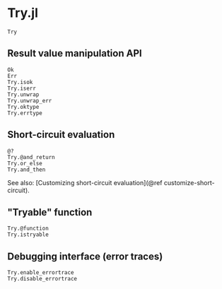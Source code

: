 # Try.jl

```@docs
Try
```

## Result value manipulation API

```@docs
Ok
Err
Try.isok
Try.iserr
Try.unwrap
Try.unwrap_err
Try.oktype
Try.errtype
```

## Short-circuit evaluation

```@docs
@?
Try.@and_return
Try.or_else
Try.and_then
```

See also: [Customizing short-circuit evaluation](@ref customize-short-circuit).

## "Tryable" function

```@docs
Try.@function
Try.istryable
```

## Debugging interface (error traces)

```@docs
Try.enable_errortrace
Try.disable_errortrace
```

